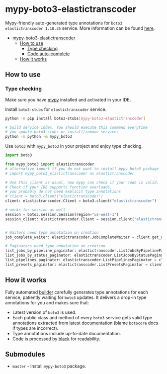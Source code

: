 # mypy-boto3-elastictranscoder

Mypy-friendly auto-generated type annotations for `boto3 elastictranscoder 1.10.35` service.
More information can be found [here](https://github.com/vemel/mypy_boto3).

- [mypy-boto3-elastictranscoder](#mypy-boto3-elastictranscoder)
  - [How to use](#how-to-use)
    - [Type checking](#type-checking)
    - [Code auto-complete](#code-auto-complete)
  - [How it works](#how-it-works)

## How to use

### Type checking

Make sure you have [mypy](https://github.com/python/mypy) installed and activated in your IDE.

Install `boto3-stubs` for `elastictranscoder` service.

```bash
python -m pip install boto3-stubs[mypy-boto3-elastictranscoder]

# build service index. You should execute this command everytime
# you update boto3-stubs or install/remove services
python -m python -m mypy_boto3
```

Use `boto3` with `mypy_boto3` in your project and enjoy type checking.

```python
import boto3

from mypy_boto3 import elastictranscoder
# alternative import if you do not want to install mypy_boto3 package
# import mypy_boto3_elastictranscoder as elastictranscoder

# Use this client as usual, now mypy can check if your code is valid.
# Check if your IDE supports function overloads,
# you probably do not need explicit type annotations
# client = boto3.client("elastictranscoder")
client: elastictranscoder.Client = boto3.client("elastictranscoder")

# works for session as well
session = boto3.session.Session(region="us-west-1")
session_client: elastictranscoder.Client = session.client("elastictranscoder")


# Waiters need type annotation on creation
job_complete_waiter: elastictranscoder.JobCompleteWaiter = client.get_waiter("job_complete")

# Paginators need type annotation on creation
list_jobs_by_pipeline_paginator: elastictranscoder.ListJobsByPipelinePaginator = client.get_paginator("list_jobs_by_pipeline")
list_jobs_by_status_paginator: elastictranscoder.ListJobsByStatusPaginator = client.get_paginator("list_jobs_by_status")
list_pipelines_paginator: elastictranscoder.ListPipelinesPaginator = client.get_paginator("list_pipelines")
list_presets_paginator: elastictranscoder.ListPresetsPaginator = client.get_paginator("list_presets")
```

## How it works

Fully automated [builder](https://github.com/vemel/mypy_boto3) carefully generates
type annotations for each service, patiently waiting for `boto3` updates. It delivers
a drop-in type annotations for you and makes sure that:

- Latest version of `boto3` is used.
- Each public class and method of every `boto3` service gets valid type annotations
  extracted from latest documentation (blame `botocore` docs if types are incorrect).
- Type annotations include up-to-date documentation.
- Code is processed by [black](https://github.com/psf/black) for readability.

## Submodules

- `master` - Install `mypy-boto3` package.